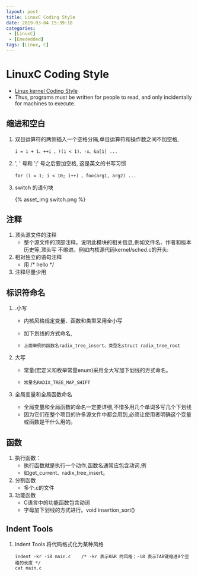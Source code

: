 ```yaml
---
layout: post
title: LinuxC Coding Style
date: 2019-03-04 15:39:10
categories: 
 - [LinuxC] 
 - [Emededded]
tags: [Linux, C]
---
```


#  LinuxC Coding Style

+ [Linux kernel Coding Style](https://www.kernel.org/doc/html/v4.13/translations/zh_CN/coding-style.html)
+ Thus, programs must be written for people to read, and only incidentally for machines to execute.

## 缩进和空白

1. 双目运算符的两侧插入一个空格分隔,单目运算符和操作数之间不加空格,

   ```
   i = i + 1、++i 、!(i < 1)、-x、&a[1] ...
   ```

2. ', ' 号和 ';' 号之后要加空格, 这是英文的书写习惯

   ```
   for (i = 1; i < 10; i++) 、foo(arg1, arg2) ...
   ```

3. switch 的语句块

   {% asset_img switch.png %}

## 注释

1. 顶头源文件的注释
   + 整个源文件的顶部注释。说明此模块的相关信息,例如文件名、作者和版本历史等,顶头写
     不缩进。例如内核源代码kernel/sched.c的开头:
2. 相对独立的语句注释
   + 用	/* hello */
3. 注释尽量少用

## 标识符命名

1. .小写

   + 内核风格规定变量、函数和类型采用全小写

   + 加下划线的方式命名,

   + ```
     上面举例的函数名radix_tree_insert、类型名struct radix_tree_root 
     ```

2. 大写

   + 常量(宏定义和枚举常量enum)采用全大写加下划线的方式命名。

   + ```
     常量名RADIX_TREE_MAP_SHIFT 
     ```

3. 全局变量和全局函数命名

   + 全局变量和全局函数的命名一定要详细,不惜多用几个单词多写几个下划线
   + 因为它们在整个项目的许多源文件中都会用到,必须让使用者明确这个变量或函数是干什么用的。

## 函数

1. 执行函数：
   + 执行函数就是执行一个动作,函数名通常应包含动词,例
   + 如get_current、radix_tree_insert。
2. 分割函数
   + 多个.c的文件
3. 功能函数
   + C语言中的功能函数包含动词
   + 字母加下划线的方式进行。void insertion_sort()

## Indent Tools

1. Indent Tools 将代码格式化为某种风格

   ```
   indent -kr -i8 main.c	/* -kr 表示K&R 的风格；-i8 表示TAB键缩进8个空格的长度 */
   cat main.c
   ```


